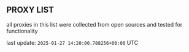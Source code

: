 ## PROXY LIST

all proxies in this list were collected from open sources and tested for functionality

last update: `2025-01-27 14:20:00.788256+00:00` UTC